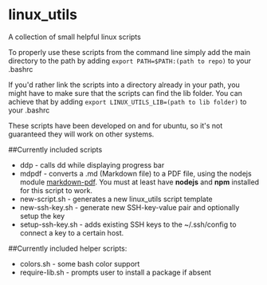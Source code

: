 linux_utils
===========

A collection of small helpful linux scripts

To properly use these scripts from the command line simply add the main directory to the path by adding `export PATH=$PATH:(path to repo)` to your .bashrc

If you'd rather link the scripts into a directory already in your path, you might have to make sure that the scripts can find the lib folder. You can achieve that by adding `export LINUX_UTILS_LIB=(path to lib folder)` to your .bashrc

These scripts have been developed on and for ubuntu, so it's not guaranteed they will work on other systems.

##Currently included scripts
* ddp - calls dd while displaying progress bar
* mdpdf - converts a .md (Markdown file) to a PDF file, using the nodejs module [markdown-pdf](https://www.npmjs.org/package/markdown-pdf). You must at least have **nodejs** and **npm** installed for this script to work.
* new-script.sh - generates a new linux_utils script template
* new-ssh-key.sh - generate new SSH-key-value pair and optionally setup the key
* setup-ssh-key.sh - adds existing SSH keys to the ~/.ssh/config to connect a key to a certain host.


##Currently included helper scripts:
* colors.sh - some bash color support
* require-lib.sh - prompts user to install a package if absent
